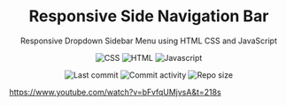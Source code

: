 <p align="center">
  <h1 align="center">Responsive Side Navigation Bar</h1>
  <p align="center">Responsive Dropdown Sidebar Menu using HTML CSS and JavaScript</p>
</p>

<p align="center">
  <img alt="CSS" src="https://img.shields.io/badge/-CSS-0068BA?style=flat&logo=css3&logoColor=white" />
  <img alt="HTML" src="https://img.shields.io/badge/-HTML-DD4D25?style=flat&logo=html5&logoColor=white" />
  <img alt="Javascript" src="https://img.shields.io/badge/-Javascript-EFD81D?style=flat&logo=javascript&logoColor=white" />
</p>

<p align="center">
  <img alt="Last commit" src="https://img.shields.io/github/last-commit/leag76/responsive-sidebar?color=%23B5CDA3&logo=github&logoColor=white" />
  <img alt="Commit activity" src="https://img.shields.io/github/commit-activity/m/leag76/responsive-sidebar?color=%23A76844&logo=github&logoColor=white" />
  <img alt="Repo size" src="https://img.shields.io/github/repo-size/leag76/responsive-sidebar?color=%23C1AC95&logo=github&logoColor=white" />
</p>

https://www.youtube.com/watch?v=bFvfqUMjvsA&t=218s